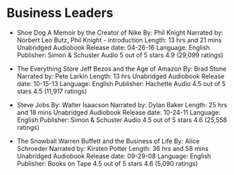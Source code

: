 # Business Leaders

- Shoe Dog
A Memoir by the Creator of Nike
By: Phil Knight
Narrated by: Norbert Leo Butz, Phil Knight - introduction
Length: 13 hrs and 21 mins
Unabridged Audiobook
Release date: 04-26-16
Language: English
Publisher: Simon & Schuster Audio
     5 out of 5 stars 4.9 (29,099 ratings)

- The Everything Store
Jeff Bezos and the Age of Amazon
By: Brad Stone
Narrated by: Pete Larkin
Length: 13 hrs
Unabridged Audiobook
Release date: 10-15-13
Language: English
Publisher: Hachette Audio
     4.5 out of 5 stars 4.5 (11,917 ratings)

- Steve Jobs
By: Walter Isaacson
Narrated by: Dylan Baker
Length: 25 hrs and 18 mins
Unabridged Audiobook
Release date: 10-24-11
Language: English
Publisher: Simon & Schuster Audio
     4.5 out of 5 stars 4.6 (25,558 ratings)

- The Snowball
Warren Buffett and the Business of Life
By: Alice Schroeder
Narrated by: Kirsten Potter
Length: 36 hrs and 58 mins
Unabridged Audiobook
Release date: 09-29-08
Language: English
Publisher: Books on Tape
     4.5 out of 5 stars 4.6 (5,090 ratings)

